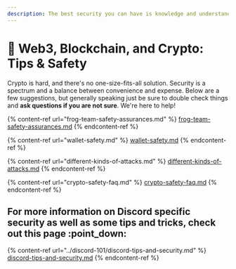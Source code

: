 ```yaml
---
description: The best security you can have is knowledge and understanding.
---
```


# 🔗 Web3, Blockchain, and Crypto: Tips & Safety

Crypto is hard, and there's no one-size-fits-all solution. Security is a spectrum and a balance between convenience and expense. Below are a few suggestions, but generally speaking just be sure to double check things and **ask questions if you are not sure**. We're here to help!&#x20;

{% content-ref url="frog-team-safety-assurances.md" %}
[frog-team-safety-assurances.md](frog-team-safety-assurances.md)
{% endcontent-ref %}

{% content-ref url="wallet-safety.md" %}
[wallet-safety.md](wallet-safety.md)
{% endcontent-ref %}

{% content-ref url="different-kinds-of-attacks.md" %}
[different-kinds-of-attacks.md](different-kinds-of-attacks.md)
{% endcontent-ref %}

{% content-ref url="crypto-safety-faq.md" %}
[crypto-safety-faq.md](crypto-safety-faq.md)
{% endcontent-ref %}

## For more information on Discord specific security as well as some tips and tricks, check out this page :point\_down:

{% content-ref url="../discord-101/discord-tips-and-security.md" %}
[discord-tips-and-security.md](../discord-101/discord-tips-and-security.md)
{% endcontent-ref %}
